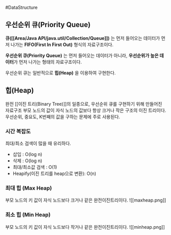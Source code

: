 #DataStructure 


## 우선순위 큐(Priority Queue)
**큐([[Area/Java API/java.util/Collection/Queue]])** 는 먼저 들어오는 데이터가 먼저 나가는 **FIFO(First In First Out)** 형식의 자료구조이다.

**우선순위 큐(Priority Queue)** 는 먼저 들어오는 데이터가 아니라, **우선순위가 높은 데이터**가 먼저 나가는 형태의 자료구조이다.

우선순위 큐는 일반적으로 **힙(Heap)** 을 이용하여 구현한다.

## 힙(Heap)
완전 [[이진 트리(Binary Tree)]]의 일종으로, 우선순위 큐를 구현하기 위해 만들어진 자료구조
부모 노드의 값이 자식 노드의 값보다 항상 크거나 작은 구조의 이진 트리이다.
우선순위, 중요도, K번째의 값을 구하는 문제에 주로 사용된다.

### 시간 복잡도
최대/최소 검색이 많을 때 유리하다.

- 삽입 : O(log n)
- 삭제 : O(log n)
- 최대/최소값 검색 : O(1)
- Heapify(이진 트리를 heap으로 변환): O(n)

### 최대 힙 (Max Heap)
부모 노드의 키 값이 자식 노드보다 크거나 같은 완전이진트리이다.
![[maxheap.png]]
### 최소 힙 (Min Heap)
부모 노드의 키 값이 자식 노드보다 작거나 같은 완전이진트리이다.
![[minheap.png]]
